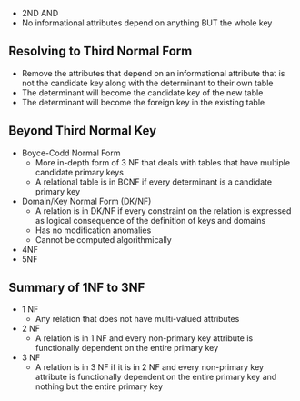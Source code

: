 - 2ND AND
- No informational attributes depend on anything BUT the whole key

## Resolving to Third Normal Form
- Remove the attributes that depend on an informational attribute that is not the candidate key along with the determinant to their own table
- The determinant will become the candidate key of the new table
- The determinant will become the foreign key in the existing table

## Beyond Third Normal Key
- Boyce-Codd Normal Form
	- More in-depth form of 3 NF that deals with tables that have multiple candidate primary keys
	- A relational table is in BCNF if every determinant is a candidate primary key
- Domain/Key Normal Form (DK/NF)
	- A relation is in DK/NF if every constraint on the relation is expressed as logical consequence of the definition of keys and domains
	- Has no modification anomalies
	- Cannot be computed algorithmically
- 4NF
- 5NF

## Summary of 1NF to 3NF
- 1 NF
	- Any relation that does not have multi-valued attributes
- 2 NF
	- A relation is in 1 NF and every non-primary key attribute is functionally dependent on the entire primary key
- 3 NF
	- A relation is in 3 NF if it is in 2 NF and every non-primary key attribute is functionally dependent on the entire primary key and nothing but the entire primary key

